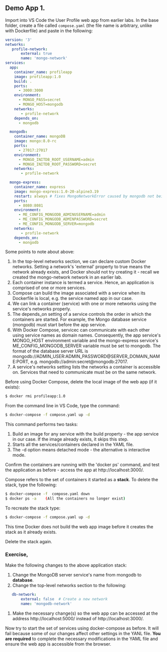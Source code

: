 ## Demo App 1.

Import into VS Code the User Profile web app from earlier labs. In the base folder, create a file called `compose.yaml` (the file name is arbitrary, unlike with Dockerfile) and paste in the following:
~~~yaml
version: '3'
networks:
   profile-network:
       external: true
       name: 'mongo-network'
services:
  app:
    container_name: profileapp
    image: profileapp:1.0
    build: .
    ports:
      - 3000:3000
    environment:
      - MONGO_PASS=secret
      - MONGO_HOST=mongodb 
    networks:
       - profile-network
    depends_on:
      - mongodb

  mongodb:
    container_name: mongoDB
    image: mongo:8.0-rc
    ports:
      - 27017:27017
    environment:
      - MONGO_INITDB_ROOT_USERNAME=admin
      - MONGO_INITDB_ROOT_PASSWORD=secret
    networks:
       - profile-network

  mongo-express:
    container_name: express
    image: mongo-express:1.0-20-alpine3.19
    restart: always # fixes MongoNetworkError caused by mongodb not being ready when mongo-express starts.
    ports:
      - 8080:8081
    environment:
      - ME_CONFIG_MONGODB_ADMINUSERNAME=admin
      - ME_CONFIG_MONGODB_ADMINPASSWORD=secret
      - ME_CONFIG_MONGODB_SERVER=mongodb
    networks:
       - profile-network
    depends_on:
      - mongodb
~~~
Some points to note about above:
1. In the top-level networks section, we can declare custom Docker networks. Setting a network's 'external' property to true means the network already exists, and Docker should not try creating it  - recall we created the mongo-network network in an earlier lab.
1. Each container instance is termed a service. Hence, an application is comprised of one or more services.
1. Compose can build the image associated with a service when its Dockerfile is local, e.g. the service named app in our case.
1. We can link a container (service) with one or more networks using the service's networks properly.
1. The depends_on setting of a service controls the order in which the containers are started. For example, the Mongo database service (mongodb) must start before the app service.
1. With Docker Compose, servicec can communicate with each other using service names as domain names. Consequently, the app service's MONGO_HOST environment variable and the mongo-express service's ME_CONFIG_MONGODB_SERVER variable must be set to mongodb. The format of the database server URL is mongodb://ADMIN_USER:ADMIN_PASSWORD@SERVER_DOMAIN_NAME:PORT, e.g.  mongodb://admin:secret@mongodb:27017.
1. A service's networks setting lists the networks a container is accessible on. Services that need to communicate must be on the same network.

Before using Docker Compose, delete the local image of the web app (if it exists):
~~~bash
$ docker rmi profileapp:1.0
~~~

From the command line in VS Code, type the command:
~~~bash
$ docker-compose -f compose.yaml up -d
~~~
This command performs two tasks:
1. Build an image for any service with the build property - the app service in our case. If the image already exists, it skips this step.
1. Starts all the services/containers declared in the YAML file.
1. The -d option means detached mode - the alternative is interactive mode.

Confirm the containers are running with the 'docker ps' command, and test the application as before - access the app at http://localhost:3000/. 

Compose refers to the set of containers it started as a __stack__. To delete the stack, type the following:
~~~bash
$ docker-compose -f  compose.yaml down
$ docker ps -a    (All the containers no longer exist)
~~~
To recreate the stack type:
~~~bash
$ docker-compose -f compose.yaml up -d
~~~
This time Docker does not build the web app image before it creates the stack as it already exists.

Delete the stack again.


### Exercise,

Make the following changes to the above application stack:
1.  Change the MongoDB server service's name from mongodb to __database__.
1.  Change the top-level networks section to the following:
~~~yaml
   db-network:
       external: false  # Create a new network 
       name: 'mongodb-network'
~~~
1. Make the necessary change(s) so the web app can be accessed at the address http://localhost:5000/ instead of http://localhost:3000/.


Now try to start the set of services using docker-compose as before. It will fail because some of our changes affect other settings in the YANL file. __You are required__ to complete the necessary modifications in the YAML file and ensure the web app is accessible from the browser.